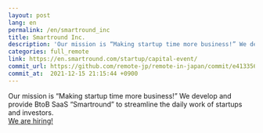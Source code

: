 ```yaml
---
layout: post
lang: en
permalink: /en/smartround_inc
title: Smartround Inc.
description: 'Our mission is “Making startup time more business!” We develop and provide BtoB SaaS “Smartround” to streamline the daily work of startups and investors. We are hiring!'
categories: full_remote
link: https://en.smartround.com/startup/capital-event/
commit_url: https://github.com/remote-jp/remote-in-japan/commit/e4133568a5b62e123ac393033f849ef56d58320e
commit_at:  2021-12-15 21:15:44 +0900
---
```


<p>Our mission is “Making startup time more business!” We develop and provide BtoB SaaS “Smartround” to streamline the daily work of startups and investors.<br /><a href="https://www.wantedly.com/companies/company_4346433/projects">We are hiring!</a></p>
